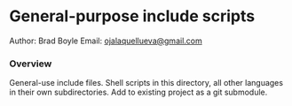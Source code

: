 # General-purpose include scripts

Author: Brad Boyle
Email: ojalaquellueva@gmail.com

### Overview

General-use include files. Shell scripts in this directory, all other languages in their own subdirectories. Add to existing project as a git submodule.
